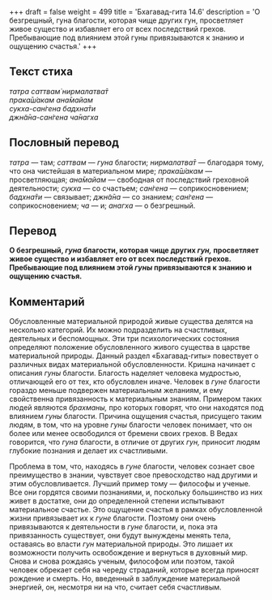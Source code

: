 +++
draft = false
weight = 499
title = 'Бхагавад-гита 14.6'
description = 'О безгрешный, гуна благости, которая чище других гун, просветляет живое существо и избавляет его от всех последствий грехов. Пребывающие под влиянием этой гуны привязываются к знанию и ощущению счастья.'
+++

## Текст стиха

_татра саттвам̇ нирмалатва̄т  
прака̄ш́акам ана̄майам  
сукха-сан̇гена бадхна̄ти  
джн̃а̄на-сан̇гена ча̄нагха_

## Пословный перевод

_татра_ — там; _саттвам_ — _гуна_ благости; _нирмалатва̄т_ — благодаря тому, что она чистейшая в материальном мире; _прака̄ш́акам_ — просветляющая; _ана̄майам_ — свободная от последствий греховной деятельности; _сукха_ — со счастьем; _сан̇гена_ — соприкосновением; _бадхна̄ти_ — связывает; _джн̃а̄на_ — со знанием; _сан̇гена_ — соприкосновением; _ча_ — и; _анагха_ — о безгрешный.

## Перевод

**О безгрешный, _гуна_ благости, которая чище других _гун,_ просветляет живое существо и избавляет его от всех последствий грехов. Пребывающие под влиянием этой _гуны_ привязываются к знанию и ощущению счастья.**

## Комментарий

Обусловленные материальной природой живые существа делятся на несколько категорий. Их можно подразделить на счастливых, деятельных и беспомощных. Эти три психологических состояния определяют положение обусловленного живого существа в царстве материальной природы. Данный раздел «Бхагавад-гиты» повествует о различных видах материальной обусловленности. Кришна начинает с описания _гуны_ благости. Благость наделяет человека мудростью, отличающей его от тех, кто обусловлен иначе. Человек в _гуне_ благости гораздо меньше подвержен материальным желаниям, и ему свойственна привязанность к материальным знаниям. Примером таких людей являются _брахманы,_ про которых говорят, что они находятся под влиянием _гуны_ благости. Причина ощущения счастья, присущего таким людям, в том, что на уровне _гуны_ благости человек понимает, что он более или менее освободился от бремени своих грехов. В Ведах говорится, что _гуна_ благости, в отличие от других _гун,_ приносит людям глубокие познания и делает их счастливыми.

Проблема в том, что, находясь в _гуне_ благости, человек сознает свое преимущество в знании, чувствует свое превосходство над другими и этим обусловливается. Лучший пример тому — философы и ученые. Все они гордятся своими познаниями, и, поскольку большинство из них живет в достатке, они до определенной степени испытывают материальное счастье. Это ощущение счастья в рамках обусловленной жизни привязывает их к _гуне_ благости. Поэтому они очень привязываются к деятельности в _гуне_ благости, и, пока эта привязанность существует, они будут вынуждены менять тела, оставаясь во власти _гун_ материальной природы. Это лишает их возможности получить освобождение и вернуться в духовный мир. Снова и снова рождаясь ученым, философом или поэтом, такой человек обрекает себя на череду страданий, которые всегда приносят рождение и смерть. Но, введенный в заблуждение материальной энергией, он, несмотря ни на что, считает себя счастливым.
